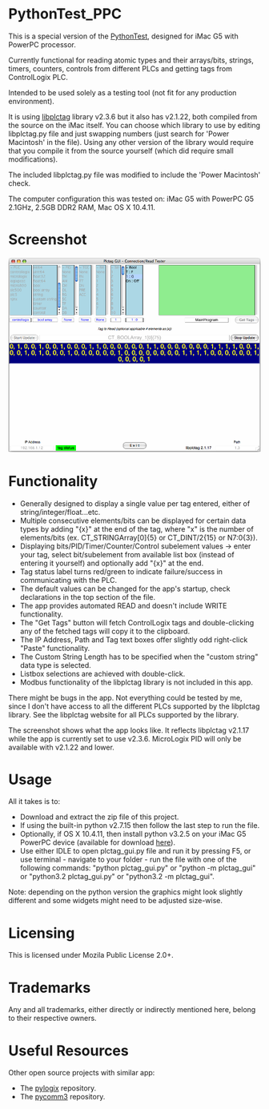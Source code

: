 # PythonTest_PPC
This is a special version of the [PythonTest](https://github.com/GitHubDragonFly/PythonTest), designed for iMac G5 with PowerPC processor.

Currently functional for reading atomic types and their arrays/bits, strings, timers, counters, controls from different PLCs and getting tags from ControlLogix PLC.

Intended to be used solely as a testing tool (not fit for any production environment).

It is using [libplctag](https://github.com/libplctag/libplctag) library v2.3.6 but it also has v2.1.22, both compiled from the source on the iMac itself. You can choose which library to use by editing libplctag.py file and just swapping numbers (just search for 'Power Macintosh' in the file). Using any other version of the library would require that you compile it from the source yourself (which did require small modifications).

The included libplctag.py file was modified to include the 'Power Macintosh' check.

The computer configuration this was tested on: iMac G5 with PowerPC G5 2.1GHz, 2.5GB DDR2 RAM, Mac OS X 10.4.11.

# Screenshot

![Start Page](screenshots/plctag_gui_ppc.png?raw=true)

# Functionality
- Generally designed to display a single value per tag entered, either of string/integer/float...etc.
- Multiple consecutive elements/bits can be displayed for certain data types by adding "{x}" at the end of the tag, where "x" is the number of elements/bits (ex. CT_STRINGArray[0]{5} or CT_DINT/2{15} or N7:0{3}).
- Displaying bits/PID/Timer/Counter/Control subelement values -> enter your tag, select bit/subelement from available list box (instead of entering it yourself) and optionally add "{x}" at the end.
- Tag status label turns red/green to indicate failure/success in communicating with the PLC. 
- The default values can be changed for the app's startup, check declarations in the top section of the file.
- The app provides automated READ and doesn't include WRITE functionality.
- The "Get Tags" button will fetch ControlLogix tags and double-clicking any of the fetched tags will copy it to the clipboard.
- The IP Address, Path and Tag text boxes offer slightly odd right-click "Paste" functionality.
- The Custom String Length has to be specified when the "custom string" data type is selected.
- Listbox selections are achieved with double-click.
- Modbus functionality of the libplctag library is not included in this app.

There might be bugs in the app. Not everything could be tested by me, since I don't have access to all the different PLCs supported by the libplctag library.
See the libplctag website for all PLCs supported by the library.

The screenshot shows what the app looks like. It reflects libplctag v2.1.17 while the app is currently set to use v2.3.6. MicroLogix PID will only be available with v2.1.22 and lower.

# Usage

All it takes is to:
- Download and extract the zip file of this project.
- If using the built-in python v2.7.15 then follow the last step to run the file.
- Optionally, if OS X 10.4.11, then install python v3.2.5 on your iMac G5 PowerPC device (available for download [here](https://www.python.org/downloads/mac-osx/)).
- Use either IDLE to open plctag_gui.py file and run it by pressing F5, or use terminal - navigate to your folder - run the file with one of the following commands: "python plctag_gui.py" or "python -m plctag_gui" or "python3.2 plctag_gui.py" or "python3.2 -m plctag_gui".

Note: depending on the python version the graphics might look slightly different and some widgets might need to be adjusted size-wise.

# Licensing
This is licensed under Mozila Public License 2.0+.

# Trademarks
Any and all trademarks, either directly or indirectly mentioned here, belong to their respective owners.

# Useful Resources
Other open source projects with similar app:
- The [pylogix](https://github.com/dmroeder/pylogix) repository.
- The [pycomm3](https://github.com/ottowayi/pycomm3) repository.
